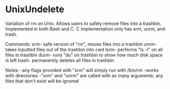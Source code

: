 # UnixUndelete
Variation of rm on Unix. Allows users to safely remove files into a trashbin.
Implemented in both Bash and C. C implementation only has srm, unrm, and trash.

Commands:
srm- safe version of "rm", moves files into a trashbin
unrm- takes inputted files out of the trashbin into cwd
lsrm- performs "ls -l" on all files in trashbin
durm- runs "du" on trashbin to show how much disk space is left
trash- permanently deletes all files in trashbin

Notes:
-any flags provided with "srm" will simply run with /bin/rm
-works with directories
-"srm" and "unrm" are called with as many arguments; any files that don't exist will be ignored
